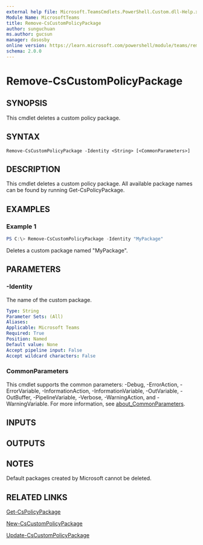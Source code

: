 ```yaml
---
external help file: Microsoft.TeamsCmdlets.PowerShell.Custom.dll-Help.xml
Module Name: MicrosoftTeams
title: Remove-CsCustomPolicyPackage
author: sunguchuan
ms.author: gucsun
manager: dasosby
online version: https://learn.microsoft.com/powershell/module/teams/remove-cscustompolicypackage
schema: 2.0.0
---
```


# Remove-CsCustomPolicyPackage

## SYNOPSIS

This cmdlet deletes a custom policy package.

## SYNTAX

```
Remove-CsCustomPolicyPackage -Identity <String> [<CommonParameters>]
```

## DESCRIPTION

This cmdlet deletes a custom policy package. All available package names can be found by running Get-CsPolicyPackage.

## EXAMPLES

### Example 1
```powershell
PS C:\> Remove-CsCustomPolicyPackage -Identity "MyPackage"
```

Deletes a custom package named "MyPackage".

## PARAMETERS

### -Identity

The name of the custom package.

```yaml
Type: String
Parameter Sets: (All)
Aliases:
Applicable: Microsoft Teams
Required: True
Position: Named
Default value: None
Accept pipeline input: False
Accept wildcard characters: False
```

### CommonParameters
This cmdlet supports the common parameters: -Debug, -ErrorAction, -ErrorVariable, -InformationAction, -InformationVariable, -OutVariable, -OutBuffer, -PipelineVariable, -Verbose, -WarningAction, and -WarningVariable. For more information, see [about_CommonParameters](https://go.microsoft.com/fwlink/?LinkID=113216).

## INPUTS

## OUTPUTS

## NOTES
Default packages created by Microsoft cannot be deleted.

## RELATED LINKS

[Get-CsPolicyPackage](Get-CsPolicyPackage.md)

[New-CsCustomPolicyPackage](New-CsCustomPolicyPackage.md)

[Update-CsCustomPolicyPackage](Update-CsCustomPolicyPackage.md)
